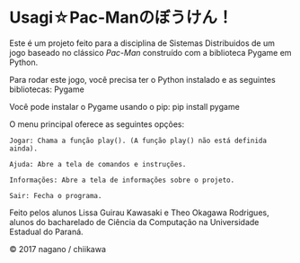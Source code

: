 ﻿# Usagi☆Pac-Manのぼうけん！

Este é um projeto feito para a disciplina de Sistemas Distribuidos de um jogo baseado no clássico _Pac-Man_ construído com a biblioteca Pygame em Python.

Para rodar este jogo, você precisa ter o Python instalado e as seguintes bibliotecas: Pygame

Você pode instalar o Pygame usando o pip: pip install pygame

O menu principal oferece as seguintes opções:

    Jogar: Chama a função play(). (A função play() não está definida ainda).

    Ajuda: Abre a tela de comandos e instruções.

    Informações: Abre a tela de informações sobre o projeto.

    Sair: Fecha o programa.

Feito pelos alunos Lissa Guirau Kawasaki e Theo Okagawa Rodrigues, alunos do bacharelado de Ciência da Computação na Universidade Estadual do Paraná.

© 2017 nagano / chiikawa

